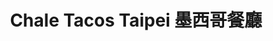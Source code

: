 ---
title: "Chale Tacos Taipei 墨西哥餐廳"
description: "Chale Tacos Taipei 墨西哥餐廳"
layout: shop
keywords:
  - 美食競賽
  - 台灣美食
  - 美食精選
datePublished: "2025-06-30"
dateModified: "2025-07-06"
city: "台北市"
district: "大安區"
address: "台北市大安區敦化南路一段190巷16號"
phone: "0909220929"
geo: "25.042533694210622, 121.54763675553635"
google_map: "https://maps.app.goo.gl/9bcBgnnj88q1Zrch7"
footinder: "https://footinder.com.tw/%e5%8f%b0%e5%8c%97%e5%b8%82%e5%a4%a7%e5%ae%89%e5%8d%80/362193/"
official: "https://www.instagram.com/chaletacos/"
award:
  - name: "500盤"
    year: "2024"
    entries:
      - dishes:
          - "牛舌Lengua taco"

---